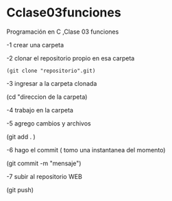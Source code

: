 # Cclase03funciones
Programación en C ,Clase 03  funciones

  -1 crear una carpeta
  
  -2 clonar el repositorio propio en esa carpeta 

    (git clone "repositorio".git)
  
  -3 ingresar a la carpeta clonada

   (cd "direccion de la carpeta)
  
  -4 trabajo en la carpeta 
  
  -5 agrego cambios y archivos 

  (git add . )
  
  -6 hago el commit ( tomo una instantanea del momento)
 
  (git commit -m "mensaje")
  
  -7 subir al repositorio WEB 
 
  (git push)

